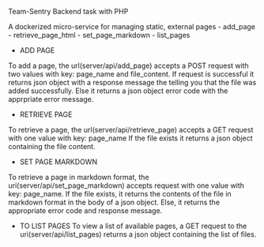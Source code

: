 Team-Sentry Backend task with PHP

A dockerized micro-service for managing static, external pages
	- add_page
	- retrieve_page_html
	- set_page_markdown
	- list_pages

* ADD PAGE

To add a page, the url(server/api/add_page) accepts a POST request with two values with key: page_name and file_content.
If request is successful it returns json object with a response message the telling you that the file was added successfully. Else it returns a json object error code with the apprpriate error message.


* RETRIEVE PAGE 

To retrieve a page, the url(server/api/retrieve_page) accepts a GET request with one value with key: page_name
If the file exists it returns a json object containing the file content.

* SET PAGE MARKDOWN

To retrieve a page in markdown format, the uri(server/api/set_page_markdown) accepts  request with one value with key: page_name.
If the file exists, it returns the contents of the file in markdown format in the body of a json object. Else, it returns the appropriate error code and response message.

* TO LIST PAGES
To view a list of available pages, a GET request to the uri(server/api/list_pages) returns a json object containing the list of files.
